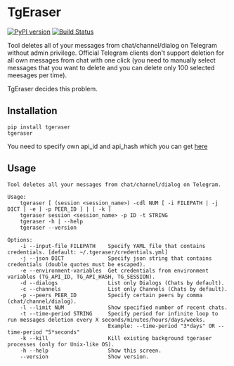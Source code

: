 # TgEraser

[![PyPI version](https://badge.fury.io/py/tgeraser.svg)](https://badge.fury.io/py/tgeraser) [![Build Status](https://travis-ci.org/eng1nerd/tgeraser.svg?branch=master)](https://travis-ci.org/eng1nerd/tgeraser)

Tool deletes all of your messages from chat/channel/dialog on Telegram without admin privilege. Official Telegram clients don't support deletion for all own messages from chat with one click (you need to manually select messages that you want to delete and you can delete only 100 selected meesages per time).

TgEraser decides this problem.

## Installation

```
pip install tgeraser
tgeraser
```

You need to specify own api_id and api_hash which you can get [here](https://my.telegram.org/auth?to=apps)

## Usage

```
Tool deletes all your messages from chat/channel/dialog on Telegram.

Usage:
    tgeraser [ (session <session_name>) -cdl NUM [ -i FILEPATH | -j DICT | -e ] -p PEER_ID ] | [ -k ]
    tgeraser session <session_name> -p ID -t STRING
    tgeraser -h | --help
    tgeraser --version

Options:
    -i --input-file FILEPATH    Specify YAML file that contains credentials. [default: ~/.tgeraser/credentials.yml]
    -j --json DICT              Specify json string that contains credentials (double quotes must be escaped).
    -e --environment-variables  Get credentials from environment variables (TG_API_ID, TG_API_HASH, TG_SESSION).
    -d --dialogs                List only Dialogs (Chats by default).
    -c --channels               List only Channels (Chats by default).
    -p --peers PEER_ID          Specify certain peers by comma (chat/channel/dialog).
    -l --limit NUM              Show specified number of recent chats.
    -t --time-period STRING     Specify period for infinite loop to run messages deletion every X seconds/minutes/hours/days/weeks.
                                Example: --time-period "3*days" OR --time-period "5*seconds"
    -k --kill                   Kill existing background tgeraser processes (only for Unix-like OS).
    -h --help                   Show this screen.
    --version                   Show version.
```
